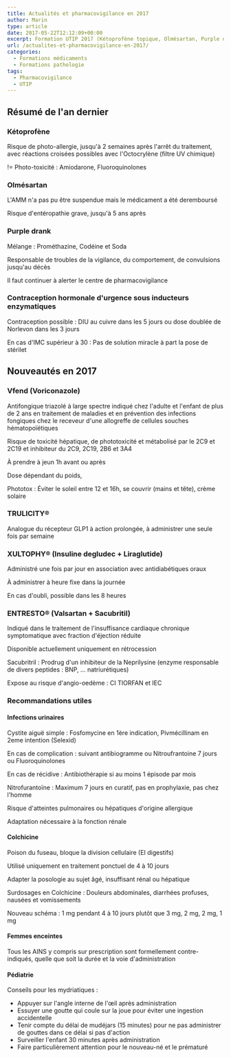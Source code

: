 ```yaml
---
title: Actualités et pharmacovigilance en 2017
author: Marin
type: article
date: 2017-05-22T12:12:09+00:00
excerpt: Formation UTIP 2017 (Kétoprofène topique, Olmésartan, Purple drank, Contraception sous inducteurs enzymatiques, Vfend, Trulicity, Entresto, Colchicine, Mydriatiques en pédiatrie)
url: /actualites-et-pharmacovigilance-en-2017/
categories:
  - Formations médicaments
  - Formations pathologie
tags:
  - Pharmacovigilance
  - UTIP
---
```


## Résumé de l'an dernier

### Kétoprofène

Risque de photo-allergie, jusqu'à 2 semaines après l'arrêt du traitement, avec réactions croisées possibles avec l'Octocrylène (filtre UV chimique)

!= Photo-toxicité : Amiodarone, Fluoroquinolones

### Olmésartan

L'AMM n'a pas pu être suspendue mais le médicament a été deremboursé

Risque d'entéropathie grave, jusqu'à 5 ans après

### Purple drank

Mélange : Prométhazine, Codéine et Soda

Responsable de troubles de la vigilance, du comportement, de convulsions jusqu'au décès

Il faut continuer à alerter le centre de pharmacovigilance

### Contraception hormonale d'urgence sous inducteurs enzymatiques

Contraception possible : DIU au cuivre dans les 5 jours ou dose doublée de Norlevon dans les 3 jours

En cas d'IMC supérieur à 30 : Pas de solution miracle à part la pose de stérilet

## Nouveautés en 2017

### Vfend (Voriconazole)

Antifongique triazolé à large spectre indiqué chez l'adulte et l'enfant de plus de 2 ans en traitement de maladies et en prévention des infections fongiques chez le receveur d'une allogreffe de cellules souches hématopoïétiques

Risque de toxicité hépatique, de phototoxicité et métabolisé par le 2C9 et 2C19 et inhibiteur du 2C9, 2C19, 2B6 et 3A4

À prendre à jeun 1h avant ou après

Dose dépendant du poids,

Phototox : Éviter le soleil entre 12 et 16h, se couvrir (mains et tête), crème solaire

### TRULICITY®

Analogue du récepteur GLP1 à action prolongée, à administrer une seule fois par semaine

### XULTOPHY® (Insuline degludec + Liraglutide)

Administré une fois par jour en association avec antidiabétiques oraux

À administrer à heure fixe dans la journée

En cas d'oubli, possible dans les 8 heures

### ENTRESTO® (Valsartan + Sacubritil)

Indiqué dans le traitement de l'insuffisance cardiaque chronique symptomatique avec fraction d'éjection réduite

Disponible actuellement uniquement en rétrocession

Sacubritril : Prodrug d'un inhibiteur de la Neprilysine (enzyme responsable de divers peptides : BNP, &#8230; natriurétiques)

Expose au risque d'angio-oedème : CI TIORFAN et IEC

### Recommandations utiles

#### Infections urinaires

Cystite aiguë simple : Fosfomycine en 1ère indication, Pivmécillinam en 2eme intention (Selexid)

En cas de complication : suivant antibiogramme ou Nitroufrantoine 7 jours ou Fluoroquinolones

En cas de récidive : Antibiothérapie si au moins 1 épisode par mois

Nitrofurantoïne : Maximum 7 jours en curatif, pas en prophylaxie, pas chez l'homme

Risque d'atteintes pulmonaires ou hépatiques d'origine allergique

Adaptation nécessaire à la fonction rénale

#### Colchicine

Poison du fuseau, bloque la division cellulaire (EI digestifs)

Utilisé uniquement en traitement ponctuel de 4 à 10 jours

Adapter la posologie au sujet âgé, insuffisant rénal ou hépatique

Surdosages en Colchicine : Douleurs abdominales, diarrhées profuses, nausées et vomissements

Nouveau schéma : 1 mg pendant 4 à 10 jours plutôt que 3 mg, 2 mg, 2 mg, 1 mg

#### Femmes enceintes

Tous les AINS y compris sur prescription sont formellement contre-indiqués, quelle que soit la durée et la voie d'administration

#### Pédiatrie

Conseils pour les mydriatiques :

- Appuyer sur l'angle interne de l'œil après administration
- Essuyer une goutte qui coule sur la joue pour éviter une ingestion accidentelle
- Tenir compte du délai de mudéjars (15 minutes) pour ne pas administrer de gouttes dans ce délai si pas d'action
- Surveiller l'enfant 30 minutes après administration
- Faire particulièrement attention pour le nouveau-né et le prématuré
